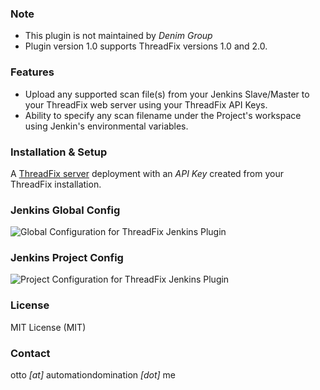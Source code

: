 ### Note ###
- This plugin is not maintained by *Denim Group*
- Plugin version 1.0 supports ThreadFix versions 1.0 and 2.0. 

### Features ###
- Upload any supported scan file(s) from your Jenkins Slave/Master to your ThreadFix web server using your ThreadFix API Keys.
- Ability to specify any scan filename under the Project's workspace using Jenkin's environmental variables.

### Installation & Setup ###
A [ThreadFix server](http://www.threadfix.org/download/) deployment with an *API Key* created from your ThreadFix installation.

### Jenkins Global Config ###
![Global Configuration for ThreadFix Jenkins Plugin](https://raw.githubusercontent.com/automationdomination/threadfix-plugin/master/images/ThreadFixJenkinsGlobalConfig.png)

### Jenkins Project Config ###
![Project Configuration for ThreadFix Jenkins Plugin](https://raw.githubusercontent.com/automationdomination/threadfix-plugin/master/images/ThreadFixJenkinsProjectConfig.png)

### License ###
MIT License (MIT)

### Contact ###
otto _[at]_ automationdomination _[dot]_ me
